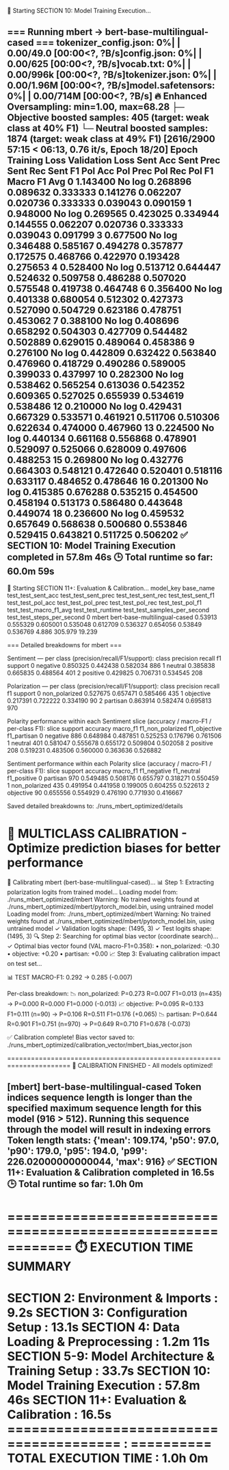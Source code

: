 🚀 Starting SECTION 10: Model Training Execution...

=== Running mbert -> bert-base-multilingual-cased ===
tokenizer_config.json:   0%|          | 0.00/49.0 [00:00<?, ?B/s]config.json:   0%|          | 0.00/625 [00:00<?, ?B/s]vocab.txt:   0%|          | 0.00/996k [00:00<?, ?B/s]tokenizer.json:   0%|          | 0.00/1.96M [00:00<?, ?B/s]model.safetensors:   0%|          | 0.00/714M [00:00<?, ?B/s]
🔥 Enhanced Oversampling: min=1.00, max=68.28
   ├─ Objective boosted samples: 405 (target: weak class at 40% F1)
   └─ Neutral boosted samples: 1874 (target: weak class at 49% F1)
 [2616/2900 57:15 < 06:13, 0.76 it/s, Epoch 18/20]
Epoch	Training Loss	Validation Loss	Sent Acc	Sent Prec	Sent Rec	Sent F1	Pol Acc	Pol Prec	Pol Rec	Pol F1	Macro F1 Avg
0	1.143400	No log	0.268896	0.089632	0.333333	0.141276	0.062207	0.020736	0.333333	0.039043	0.090159
1	0.948000	No log	0.269565	0.423025	0.334944	0.144555	0.062207	0.020736	0.333333	0.039043	0.091799
3	0.677500	No log	0.346488	0.585167	0.494278	0.357877	0.172575	0.468766	0.422970	0.193428	0.275653
4	0.528400	No log	0.513712	0.644447	0.524632	0.509758	0.486288	0.507020	0.575548	0.419738	0.464748
6	0.356400	No log	0.401338	0.680054	0.512302	0.427373	0.527090	0.504729	0.623186	0.478751	0.453062
7	0.388100	No log	0.408696	0.658292	0.504303	0.427709	0.544482	0.502889	0.629015	0.489064	0.458386
9	0.276100	No log	0.442809	0.632422	0.563840	0.476960	0.418729	0.490286	0.589005	0.399033	0.437997
10	0.282300	No log	0.538462	0.565254	0.613036	0.542352	0.609365	0.527025	0.655939	0.534619	0.538486
12	0.210000	No log	0.429431	0.667329	0.533571	0.461921	0.511706	0.510306	0.622634	0.474000	0.467960
13	0.224500	No log	0.440134	0.661168	0.556868	0.478901	0.529097	0.525066	0.628009	0.497606	0.488253
15	0.269800	No log	0.432776	0.664303	0.548121	0.472640	0.520401	0.518116	0.633117	0.484652	0.478646
16	0.201300	No log	0.415385	0.676288	0.535215	0.454500	0.458194	0.513173	0.586480	0.443648	0.449074
18	0.236600	No log	0.459532	0.657649	0.568638	0.500680	0.553846	0.529415	0.643821	0.511725	0.506202
✅ SECTION 10: Model Training Execution completed in 57.8m 46s
🕒 Total runtime so far: 60.0m 59s
------------------------------------------------------------

🚀 Starting SECTION 11+: Evaluation & Calibration...
model_key	base_name	test_test_sent_acc	test_test_sent_prec	test_test_sent_rec	test_test_sent_f1	test_test_pol_acc	test_test_pol_prec	test_test_pol_rec	test_test_pol_f1	test_test_macro_f1_avg	test_test_runtime	test_test_samples_per_second	test_test_steps_per_second
0	mbert	bert-base-multilingual-cased	0.53913	0.555329	0.605001	0.535048	0.612709	0.536327	0.654056	0.53849	0.536769	4.886	305.979	19.239

=== Detailed breakdowns for mbert ===

Sentiment — per class (precision/recall/F1/support):
class	precision	recall	f1	support
0	negative	0.850325	0.442438	0.582034	886
1	neutral	0.385838	0.665835	0.488564	401
2	positive	0.429825	0.706731	0.534545	208

Polarization — per class (precision/recall/F1/support):
class	precision	recall	f1	support
0	non_polarized	0.527675	0.657471	0.585466	435
1	objective	0.217391	0.722222	0.334190	90
2	partisan	0.863914	0.582474	0.695813	970

Polarity performance within each Sentiment slice (accuracy / macro-F1 / per-class F1):
slice	support	accuracy	macro_f1	f1_non_polarized	f1_objective	f1_partisan
0	negative	886	0.648984	0.487851	0.525253	0.176796	0.761506
1	neutral	401	0.581047	0.555678	0.655172	0.509804	0.502058
2	positive	208	0.519231	0.483506	0.560000	0.363636	0.526882

Sentiment performance within each Polarity slice (accuracy / macro-F1 / per-class F1):
slice	support	accuracy	macro_f1	f1_negative	f1_neutral	f1_positive
0	partisan	970	0.549485	0.508176	0.655797	0.318271	0.550459
1	non_polarized	435	0.491954	0.441958	0.199005	0.604255	0.522613
2	objective	90	0.655556	0.554929	0.476190	0.771930	0.416667

Saved detailed breakdowns to: ./runs_mbert_optimized/details

🎯 MULTICLASS CALIBRATION - Optimize prediction biases for better performance
======================================================================

🔧 Calibrating mbert (bert-base-multilingual-cased)...
📊 Step 1: Extracting polarization logits from trained model...
   Loading model from: ./runs_mbert_optimized/mbert
   Warning: No trained weights found at ./runs_mbert_optimized/mbert/pytorch_model.bin, using untrained model
   Loading model from: ./runs_mbert_optimized/mbert
   Warning: No trained weights found at ./runs_mbert_optimized/mbert/pytorch_model.bin, using untrained model
   ✓ Validation logits shape: (1495, 3)
   ✓ Test logits shape: (1495, 3)
🔍 Step 2: Searching for optimal bias vector (coordinate search)...
   ✓ Optimal bias vector found (VAL macro-F1=0.358):
      • non_polarized: -0.30
      •     objective: +0.20
      •      partisan: +0.00
📈 Step 3: Evaluating calibration impact on test set...

   📊 TEST MACRO-F1: 0.292 → 0.285 (-0.007)

   Per-class breakdown:
   📉 non_polarized: P=0.273 R=0.007 F1=0.013 (n=435)  →  P=0.000 R=0.000 F1=0.000 (-0.013)
   📈     objective: P=0.095 R=0.133 F1=0.111 (n=90)  →  P=0.106 R=0.511 F1=0.176 (+0.065)
   📉      partisan: P=0.644 R=0.901 F1=0.751 (n=970)  →  P=0.649 R=0.710 F1=0.678 (-0.073)

✅ Calibration complete! Bias vector saved to:
   ./runs_mbert_optimized/calibration_vector/mbert_bias_vector.json

======================================================================
🎉 CALIBRATION FINISHED - All models optimized!

[mbert] bert-base-multilingual-cased
Token indices sequence length is longer than the specified maximum sequence length for this model (916 > 512). Running this sequence through the model will result in indexing errors
Token length stats: {'mean': 109.174, 'p50': 97.0, 'p90': 179.0, 'p95': 194.0, 'p99': 226.02000000000044, 'max': 916}
✅ SECTION 11+: Evaluation & Calibration completed in 16.5s
🕒 Total runtime so far: 1.0h 0m
------------------------------------------------------------

============================================================
⏱️  EXECUTION TIME SUMMARY
============================================================
SECTION 2: Environment & Imports         : 9.2s
SECTION 3: Configuration Setup           : 13.1s
SECTION 4: Data Loading & Preprocessing  : 1.2m 11s
SECTION 5-9: Model Architecture & Training Setup : 33.7s
SECTION 10: Model Training Execution     : 57.8m 46s
SECTION 11+: Evaluation & Calibration    : 16.5s
======================================== : ==========
TOTAL EXECUTION TIME                     : 1.0h 0m
============================================================